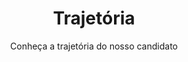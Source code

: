 ---
templateKey: trajetoria-page
path: /trajetoria
image: /img/products-full-width.jpg
title: Trajetória
subtitle: Conheça a trajetória do nosso candidato
eventos:
  - title: Nascimento
    local: Santo Ângelo - RS
    image: /img/products-full-width.jpg
    imageAlt: Café
    description: |+
      Nasceu em Santo Ângelo em uma noite fria de inverno. Chorou muito

    date: 21/08/1992
  - title: Infância
    local: Eugênio de Castro - RS
    image: /img/products-full-width.jpg
    imageAlt: Café
    description: >+
      Passou sua infância em Eugênio de Castro. Ali estudou até se formar no
      ensino fundamental

    date: 1992 - 2006
  - title: Ensino Médio e Técnico
    local: Ijuí - RS
    image: /img/products-full-width.jpg
    imageAlt: Café
    description: |+
      Mudou-se para Ijuí para estudar. Fez curso técnico em informática

    date: 2006 - 2009
  - title: Faculdade
    local: Rio Grande - RS
    image: /img/products-full-width.jpg
    imageAlt: Café
    description: >+
      Mudou-se para Rio Grande para começar a faculdade em Engenharia de
      Computação

    date: 2010 - 2014
  - title: Formatura
    local: Santa Maria - RS
    image: /img/products-full-width.jpg
    imageAlt: Café
    description: >+
      Transferiu-se para Santa Maria, onde se concluiu o curso de Engenharia de
      Computação

    date: 2015 - 2019
  - title: Trabalho
    local: Santa Maria - RS
    image: /img/products-full-width.jpg
    imageAlt: Café
    description: |+
      Atualmente é Analista de Sistemas na empresa Irriga Global

    date: 2019 - Atual
---